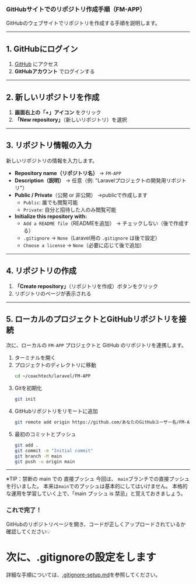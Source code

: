 ### **GitHubサイトでのリポジトリ作成手順（FM-APP）**

GitHubのウェブサイトでリポジトリを作成する手順を説明します。

---

## **1. GitHubにログイン**
1. [GitHub](https://github.com/) にアクセス  
2. **GitHubアカウント** でログインする

---

## **2. 新しいリポジトリを作成**
1. **画面右上の「+」アイコン** をクリック  
2. **「New repository」**（新しいリポジトリ）を選択

---

## **3. リポジトリ情報の入力**
新しいリポジトリの情報を入力します。

- **Repository name（リポジトリ名）** → `FM-APP`  
- **Description（説明）** → 任意（例: "Laravelプロジェクトの開発用リポジトリ"）  
- **Public / Private**（公開 or 非公開） →publicで作成します   
  - `Public`: 誰でも閲覧可能  
  - `Private`: 自分と招待した人のみ閲覧可能  
- **Initialize this repository with:**  
  - `Add a README file`（READMEを追加） → チェックしない（後で作成する）  
  - `.gitignore` → `None`（Laravel用の `.gitignore` は後で設定）  
  - `Choose a license` → `None`（必要に応じて後で追加）  

---

## **4. リポジトリの作成**
1. **「Create repository」**（リポジトリを作成）ボタンをクリック  
2. リポジトリのページが表示される

---

## **5. ローカルのプロジェクトとGitHubリポジトリを接続**
次に、ローカルの `FM-APP` プロジェクトと GitHub のリポジトリを連携します。

1. ターミナルを開く  
2. プロジェクトのディレクトリに移動
   ```bash
   cd ~/coachtech/laravel/FM-APP
   ```
3. Gitを初期化
   ```bash
   git init
   ```
4. GitHubリポジトリをリモートに追加
   ```bash
   git remote add origin https://github.com/あなたのGitHubユーザー名/FM-APP.git
   ```
5. 最初のコミットとプッシュ
   ```bash
   git add .
   git commit -m "Initial commit"
   git branch -M main
   git push -u origin main
   ```

---

※TIP：禁断の main での 直接プッシュ
今回は、 `main`ブランチでの直接プッシュを行いました。
本来は`main`でのプッシュは基本的にしてはいけません。 
本格的な運用を学習していく上で、「main プッシュ is 禁忌」と覚えておきましょう。

### **これで完了！**
GitHubのリポジトリページを開き、コードが正しくアップロードされているか確認してください💡


# 次に、.gitignoreの設定をします

詳細な手順については、[.gitignore-setup.md](./docs/.gitignore-setup.md)を参照してください。